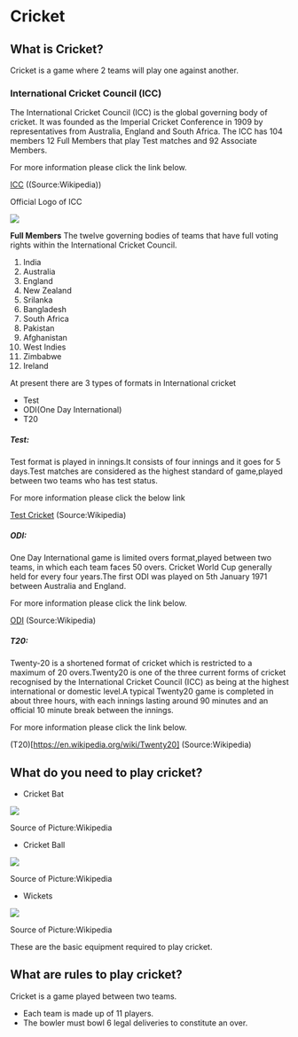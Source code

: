 #  Cricket 
## What is Cricket?

Cricket is a game where 2 teams will play one against another.

### International Cricket Council (ICC)

The International Cricket Council (ICC) is the global governing body of cricket. It was founded as the Imperial Cricket Conference in 1909 by representatives from Australia, England and South Africa. The ICC has 104 members 12 Full Members that play Test matches and 92 Associate Members.

For more information please click the link below.

[ICC](https://en.wikipedia.org/wiki/International_Cricket_Council) ((Source:Wikipedia))

Official Logo of ICC

![](https://upload.wikimedia.org/wikipedia/en/thumb/d/d9/International_Cricket_Council_%28logo%29.svg/800px-International_Cricket_Council_%28logo%29.svg.png)

**Full Members** The twelve governing bodies of teams that have full voting rights within the International Cricket Council.

1. India
1. Australia
1. England
1. New Zealand
1. Srilanka
1. Bangladesh
1. South Africa
1. Pakistan
1. Afghanistan
1. West Indies
1. Zimbabwe
1. Ireland

At present there are 3 types of formats in International cricket

- Test
- ODI(One Day International)
- T20

##### **Test:**
Test format is played in innings.It consists of four innings and it goes for 5 days.Test matches are considered as the highest standard of game,played between two teams who has test status.

For more information please click the below link

[Test Cricket](https://en.wikipedia.org/wiki/Test_cricket) (Source:Wikipedia)

##### **ODI:**
One Day International game is limited overs format,played between two teams, in which each team faces 50 overs. Cricket World Cup generally held for every four years.The first ODI was played on 5th January 1971 between Australia and England.

For more information please click the link below.

[ODI](https://en.wikipedia.org/wiki/One_Day_International) (Source:Wikipedia)

##### **T20:**
Twenty-20 is a shortened format of cricket which is restricted to a maximum of 20 overs.Twenty20 is one of the three current forms of cricket recognised by the International Cricket Council (ICC) as being at the highest international or domestic level.A typical Twenty20 game is completed in about three hours, with each innings lasting around 90 minutes and an official 10 minute break between the innings.

For more information please click the link below.

(T20)[https://en.wikipedia.org/wiki/Twenty20] (Source:Wikipedia)

##  What do you need to play cricket? 
- Cricket Bat

![](https://images-na.ssl-images-amazon.com/images/I/517nX1378LL._SX425_.jpg)

Source of Picture:Wikipedia

- Cricket Ball

![](https://www.cricketequipmentusa.com/content/images/thumbs/0001196_cricket-balls-six-pack-of-revolution-grade-a-by-cricket-equipment-usa-white-red_550.gif)

Source of Picture:Wikipedia

- Wickets

![](https://upload.wikimedia.org/wikipedia/commons/1/17/Wicket.jpg)

Source of Picture:Wikipedia

These are the basic equipment required to play cricket.

## What are rules to play cricket?

Cricket is a game played between two teams.

- Each team is made up of 11 players.
- The bowler must bowl 6 legal deliveries to constitute an over.






